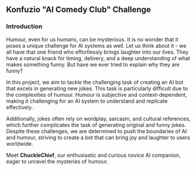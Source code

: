 ## Konfuzio "AI Comedy Club" Challenge

### Introduction

Humour, even for us humans, can be mysterious. It is no wonder that it poses a unique challenge for AI systems as well. Let us think about it - we all have that one friend who effortlessly brings laughter into our lives. They have a natural knack for timing, delivery, and a deep understanding of what makes something funny. But have we ever tried to explain why they are funny?

In this project, we aim to tackle the challenging task of creating an AI bot that excels in generating new jokes. This task is particularly difficult due to the complexities of humour. Humour is subjective and context-dependent, making it challenging for an AI system to understand and replicate effectively.

Additionally, jokes often rely on wordplay, sarcasm, and cultural references, which further complicates the task of generating original and funny jokes. Despite these challenges, we are determined to push the boundaries of AI and humour, striving to create a bot that can bring joy and laughter to users worldwide.

Meet **ChuckleChief**, our enthusiastic and curious novice AI companion, eager to unravel the mysteries of humour. 